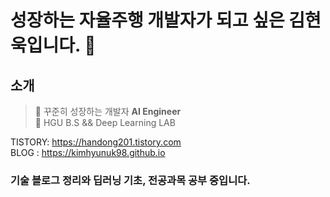 # 성장하는 자율주행 개발자가 되고 싶은 김현욱입니다. 👋  

## 소개
> 🔭 꾸준히 성장하는 개발자 **AI Engineer**   
> 🌱 HGU B.S && Deep Learning LAB

TISTORY: https://handong201.tistory.com  
BLOG : https://kimhyunuk98.github.io

### 기술 블로그 정리와 딥러닝 기초, 전공과목 공부 중입니다.

<!--
**KIMHYUNUK98/KIMHYUNUK98** is a ✨ _special_ ✨ repository because its `README.md` (this file) appears on your GitHub profile.

Here are some ideas to get you started:

- 🔭 I’m currently working on ...
- 🌱 I’m currently learning ...
- 👯 I’m looking to collaborate on ...
- 🤔 I’m looking for help with ...
- 💬 Ask me about ...
- 📫 How to reach me: ...
- 😄 Pronouns: ...
- ⚡ Fun fact: ...
-->


